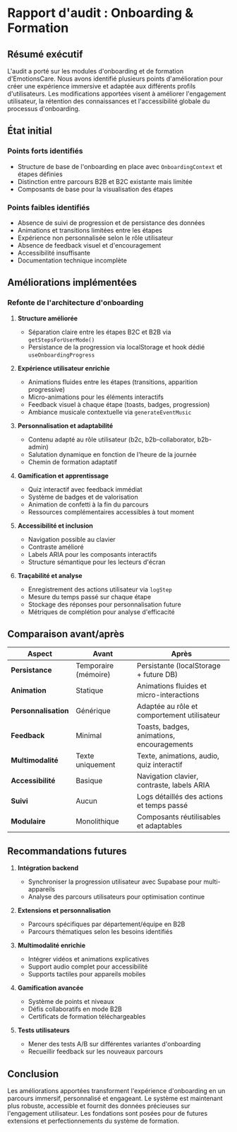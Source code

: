 
# Rapport d'audit : Onboarding & Formation

## Résumé exécutif

L'audit a porté sur les modules d'onboarding et de formation d'EmotionsCare. Nous avons identifié plusieurs points d'amélioration pour créer une expérience immersive et adaptée aux différents profils d'utilisateurs. Les modifications apportées visent à améliorer l'engagement utilisateur, la rétention des connaissances et l'accessibilité globale du processus d'onboarding.

## État initial

### Points forts identifiés
- Structure de base de l'onboarding en place avec `OnboardingContext` et étapes définies
- Distinction entre parcours B2B et B2C existante mais limitée
- Composants de base pour la visualisation des étapes

### Points faibles identifiés
- Absence de suivi de progression et de persistance des données
- Animations et transitions limitées entre les étapes
- Expérience non personnalisée selon le rôle utilisateur
- Absence de feedback visuel et d'encouragement
- Accessibilité insuffisante
- Documentation technique incomplète

## Améliorations implémentées

### Refonte de l'architecture d'onboarding

1. **Structure améliorée**
   - Séparation claire entre les étapes B2C et B2B via `getStepsForUserMode()`
   - Persistance de la progression via localStorage et hook dédié `useOnboardingProgress`

2. **Expérience utilisateur enrichie**
   - Animations fluides entre les étapes (transitions, apparition progressive)
   - Micro-animations pour les éléments interactifs
   - Feedback visuel à chaque étape (toasts, badges, progression)
   - Ambiance musicale contextuelle via `generateEventMusic`

3. **Personnalisation et adaptabilité**
   - Contenu adapté au rôle utilisateur (b2c, b2b-collaborator, b2b-admin)
   - Salutation dynamique en fonction de l'heure de la journée
   - Chemin de formation adaptatif

4. **Gamification et apprentissage**
   - Quiz interactif avec feedback immédiat
   - Système de badges et de valorisation
   - Animation de confetti à la fin du parcours
   - Ressources complémentaires accessibles à tout moment

5. **Accessibilité et inclusion**
   - Navigation possible au clavier
   - Contraste amélioré
   - Labels ARIA pour les composants interactifs
   - Structure sémantique pour les lecteurs d'écran

6. **Traçabilité et analyse**
   - Enregistrement des actions utilisateur via `logStep`
   - Mesure du temps passé sur chaque étape
   - Stockage des réponses pour personnalisation future
   - Métriques de complétion pour analyse d'efficacité

## Comparaison avant/après

| Aspect | Avant | Après |
|--------|-------|-------|
| **Persistance** | Temporaire (mémoire) | Persistante (localStorage + future DB) |
| **Animation** | Statique | Animations fluides et micro-interactions |
| **Personnalisation** | Générique | Adaptée au rôle et comportement utilisateur |
| **Feedback** | Minimal | Toasts, badges, animations, encouragements |
| **Multimodalité** | Texte uniquement | Texte, animations, audio, quiz interactif |
| **Accessibilité** | Basique | Navigation clavier, contraste, labels ARIA |
| **Suivi** | Aucun | Logs détaillés des actions et temps passé |
| **Modulaire** | Monolithique | Composants réutilisables et adaptables |

## Recommandations futures

1. **Intégration backend**
   - Synchroniser la progression utilisateur avec Supabase pour multi-appareils
   - Analyse des parcours utilisateurs pour optimisation continue

2. **Extensions et personnalisation**
   - Parcours spécifiques par département/équipe en B2B
   - Parcours thématiques selon les besoins identifiés

3. **Multimodalité enrichie**
   - Intégrer vidéos et animations explicatives
   - Support audio complet pour accessibilité
   - Supports tactiles pour appareils mobiles

4. **Gamification avancée**
   - Système de points et niveaux
   - Défis collaboratifs en mode B2B
   - Certificats de formation téléchargeables

5. **Tests utilisateurs**
   - Mener des tests A/B sur différentes variantes d'onboarding
   - Recueillir feedback sur les nouveaux parcours

## Conclusion

Les améliorations apportées transforment l'expérience d'onboarding en un parcours immersif, personnalisé et engageant. Le système est maintenant plus robuste, accessible et fournit des données précieuses sur l'engagement utilisateur. Les fondations sont posées pour de futures extensions et perfectionnements du système de formation.
